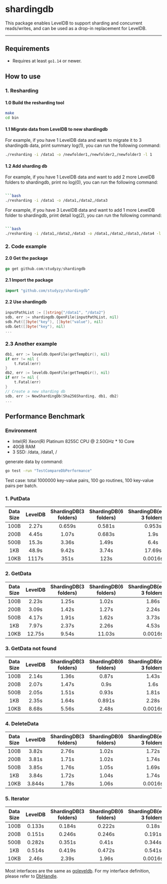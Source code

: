 # shardingdb

This package enables LevelDB to support sharding and concurrent reads/writes, and can be used as a drop-in replacement for LevelDB.

-----------

## Requirements

* Requires at least `go1.14` or newer.

## How to use

### 1. Resharding
#### 1.0 Build the resharding tool
```bash
make
cd bin
```
#### 1.1 Migrate data from LevelDB to new shardingdb
For example, if you have 1 LevelDB data and want to migrate it to 3 shardingdb data, print summary log(1), you can run the following command:
```bash
./resharding -i /data1 -o /newfolder1,/newfolder2,/newfolder3 -l 1
```
#### 1.2 Add sharding db
For example, if you have 1 LevelDB data and want to add 2 more LevelDB folders to shardingdb, print no log(0), you can run the following command:
```bash

```bash
./resharding -i /data1 -o /data1,/data2,/data3 
```

For example, if you have 3 LevelDB data and want to add 1 more LevelDB folder to shardingdb, print detail log(2), you can run the following command:
```bash

```bash
./resharding -i /data1,/data2,/data3 -o /data1,/data2,/data3,/data4 -l 2
```

### 2. Code example
#### 2.0 Get the package
```go
go get github.com/studyzy/shardingdb
```
#### 2.1 Import the package
```go
import "github.com/studyzy/shardingdb"
```
#### 2.2 Use shardingdb
```go
inputPathList := []string{"/data1", "/data2"}
sdb, err := shardingdb.OpenFile(inputPathList, nil)
sdb.Put([]byte("key"), []byte("value"), nil)
sdb.Get([]byte("key"), nil)
...
```
### 2.3 Another example
```go
db1, err := leveldb.OpenFile(getTempDir(), nil)
if err != nil {
    t.Fatal(err)
}
db2, err := leveldb.OpenFile(getTempDir(), nil)
if err != nil {
    t.Fatal(err)
}
// Create a new sharding db
sdb, err := NewShardingDb(Sha256Sharding, db1, db2)
...
```

## Performance Benchmark

### Environment
* Intel(R) Xeon(R) Platinum 8255C CPU @ 2.50GHz  * 10 Core
* 40GB RAM
* 3 SSD: /data, /data1, /

generate data by command:
```bash
go test -run "TestCompareDbPerformance"
```
Test case: total 1000000 key-value pairs, 100 go routines, 100 key-value pairs per batch.

### 1. PutData

| Data Size | LevelDB | ShardingDB(3 folders) | ShardingDB(6 folders) | ShardingDB(encrypt 3 folders) |
|:---------:|:-------:|:---------------------:|:---------------------:|:-----------------------------:|
|   100B    |  2.27s  |        0.659s         |        0.581s         |            0.953s             |
|   200B    |  4.45s  |         1.07s         |        0.683s         |             1.9s              |
|   500B    |  15.3s  |         3.36s         |         1.49s         |             6.4s              |
|    1KB    |  48.9s  |         9.42s         |         3.74s         |            17.69s             |
|   10KB    |  1117s  |         351s          |         123s          |            0.0016s            |

### 2. GetData

| Data Size | LevelDB | ShardingDB(3 folders) | ShardingDB(6 folders) | ShardingDB(encrypt 3 folders) |
|:---------:|:-------:|:---------------------:|:---------------------:|:-----------------------------:|
|   100B    |  2.23s  |         1.25s         |         1.02s         |             1.86s             |
|   200B    |  3.09s  |         1.42s         |         1.27s         |             2.24s             |
|   500B    |  4.17s  |         1.91s         |         1.62s         |             3.73s             |
|    1KB    |  7.97s  |         2.37s         |         2.26s         |             4.53s             |
|   10KB    | 12.75s  |         9.54s         |        11.03s         |            0.0016s            |

### 3. GetData not found

| Data Size | LevelDB | ShardingDB(3 folders) | ShardingDB(6 folders) | ShardingDB(encrypt 3 folders) |
|:---------:|:-------:|:---------------------:|:---------------------:|:-----------------------------:|
|   100B    |  2.14s  |         1.36s         |         0.87s         |             1.43s             |
|   200B    |  2.07s  |         1.47s         |         0.9s          |             1.6s              |
|   500B    |  2.05s  |         1.51s         |         0.93s         |             1.81s             |
|    1KB    |  2.35s  |         1.64s         |        0.891s         |             2.28s             |
|   10KB    |  8.68s  |         5.56s         |         2.48s         |            0.0016s            |


### 4. DeleteData

| Data Size | LevelDB | ShardingDB(3 folders) | ShardingDB(6 folders) | ShardingDB(encrypt 3 folders) |
|:---------:|:-------:|:---------------------:|:---------------------:|:-----------------------------:|
|   100B    |  3.82s  |         2.76s         |         1.02s         |             1.72s             |
|   200B    |  3.81s  |         1.71s         |         1.02s         |             1.74s             |
|   500B    |  3.85s  |         1.76s         |         1.05s         |             1.69s             |
|    1KB    |  3.84s  |         1.72s         |         1.04s         |             1.74s             |
|   10KB    | 3.844s  |         1.78s         |         1.06s         |            0.0016s            |

### 5. Iterator

| Data Size | LevelDB | ShardingDB(3 folders) | ShardingDB(6 folders) | ShardingDB(encrypt 3 folders) |
|:---------:|:-------:|:---------------------:|:---------------------:|:-----------------------------:|
|   100B    | 0.133s  |        0.184s         |        0.222s         |             0.18s             |
|   200B    | 0.151s  |        0.246s         |        0.246s         |            0.191s             |
|   500B    | 0.282s  |        0.351s         |         0.41s         |            0.344s             |
|    1KB    | 0.514s  |        0.419s         |        0.472s         |            0.541s             |
|   10KB    |  2.46s  |         2.39s         |         1.96s         |            0.0016s            |



Most interfaces are the same as [goleveldb](https://github.com/syndtr/goleveldb). For my interface definition, please refer to [DbHandle](https://github.com/studyzy/shardingdb/blob/main/interfaces.go).